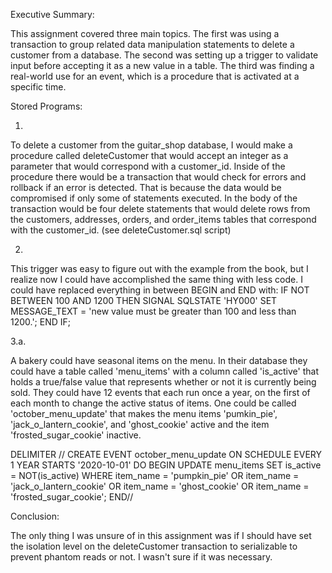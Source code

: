 Executive Summary:

This assignment covered three main topics. The first was using a transaction to group related data manipulation statements to delete a customer from a database. The second was setting up a trigger to validate input before accepting it as a new value in a table. The third was finding a real-world use for an event, which is a procedure that is activated at a specific time.

Stored Programs:

1.

To delete a customer from the guitar_shop database, I would make a procedure called deleteCustomer that would accept an integer as a parameter that would correspond with a customer_id. Inside of the procedure there would be a transaction that would check for errors and rollback if an error is detected. That is because the data would be compromised if only some of statements executed. In the body of the transaction would be four delete statements that would delete rows from the customers, addresses, orders, and order_items tables that correspond with the customer_id. (see deleteCustomer.sql script)

2.

This trigger was easy to figure out with the example from the book, but I realize now I could have accomplished the same thing with less code. I could have replaced everything in between BEGIN and END with: 
IF NOT BETWEEN 100 AND 1200 THEN 
  SIGNAL SQLSTATE 'HY000'
  SET MESSAGE_TEXT = 'new value must be greater than 100 and less than 1200.';
END IF;

3.a.

A bakery could have seasonal items on the menu. In their database they could have a table called 'menu_items' with a column called 'is_active' that holds a true/false value that represents whether or not it is currently being sold. They could have 12 events that each run once a year, on the first of each month to change the active status of items. One could be called 'october_menu_update' that makes the menu items 'pumkin_pie', 'jack_o_lantern_cookie', and 'ghost_cookie' active and the item 'frosted_sugar_cookie' inactive.

DELIMITER //
CREATE EVENT october_menu_update
ON SCHEDULE EVERY 1 YEAR
STARTS '2020-10-01'
DO BEGIN
  UPDATE menu_items
  SET is_active = NOT(is_active)
  WHERE item_name = 'pumpkin_pie' OR item_name = 'jack_o_lantern_cookie' OR item_name = 'ghost_cookie' OR item_name = 'frosted_sugar_cookie';
END// 
 

Conclusion:

The only thing I was unsure of in this assignment was if I should have set the isolation level on the deleteCustomer transaction to serializable to prevent phantom reads or not. I wasn't sure if it was necessary. 
